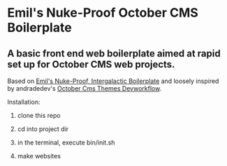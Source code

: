 # Emil's Nuke-Proof October CMS Boilerplate #

## A basic front end web boilerplate aimed at rapid set up for October CMS web projects. ##

Based on [Emil's Nuke-Proof, Intergalactic Boilerplate](https://github.com/ChewyJetpack/Emil-s-Nuke-Proof-Intergalactic-Front-End-Boilerplate) and loosely inspired by andradedev's [October Cms Themes Devworkflow](https://github.com/andradedev/October-Cms-Devworkflow).

Installation:

1. clone this repo

2. cd into project dir

3. in the terminal, execute bin/init.sh

4. make websites